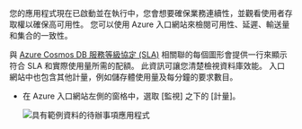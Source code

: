 您的應用程式現在已啟動並在執行中，您會想要確保業務連續性，並觀看使用者存取權以確保高可用性。 您可以使用 Azure 入口網站來檢閱可用性、延遲、輸送量和集合的一致性。 

與 [Azure Cosmos DB 服務等級協定 (SLA)](https://azure.microsoft.com/support/legal/sla/cosmos-db/) 相關聯的每個圖形會提供一行來顯示符合 SLA 和實際使用量所需的配額。 此資訊可讓您清楚檢視資料庫效能。 入口網站中也包含其他計量，例如儲存體使用量及每分鐘的要求數目。

* 在 Azure 入口網站左側的窗格中，選取 [監視] 之下的 [計量]。

   ![具有範例資料的待辦事項應用程式](./media/cosmos-db-tutorial-review-slas/azure-cosmosdb-portal-metrics-slas.png)